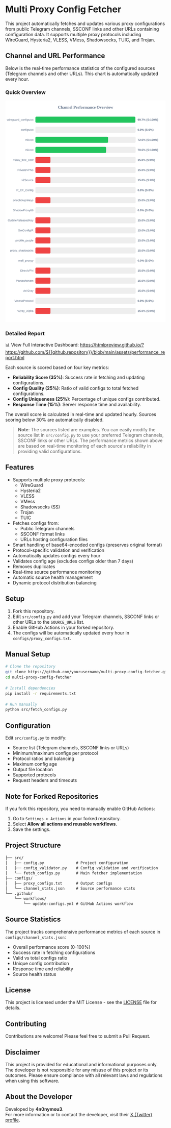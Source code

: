 # Multi Proxy Config Fetcher

This project automatically fetches and updates various proxy configurations from public Telegram channels, SSCONF links and other URLs containing configuration data. It supports multiple proxy protocols including WireGuard, Hysteria2, VLESS, VMess, Shadowsocks, TUIC, and Trojan.

## Channel and URL Performance

Below is the real-time performance statistics of the configured sources (Telegram channels and other URLs). This chart is automatically updated every hour.

### Quick Overview
<div align="center">
  <a href="assets/channel_stats_chart.svg">
    <img src="assets/channel_stats_chart.svg" alt="Source Performance Statistics" width="800">
  </a>
</div>

### Detailed Report
📊 View Full Interactive Dashboard:
https://htmlpreview.github.io/?https://github.com/${{github.repository}}/blob/main/assets/performance_report.html

Each source is scored based on four key metrics:
- **Reliability Score (35%)**: Success rate in fetching and updating configurations.
- **Config Quality (25%)**: Ratio of valid configs to total fetched configurations.
- **Config Uniqueness (25%)**: Percentage of unique configs contributed.
- **Response Time (15%)**: Server response time and availability.

The overall score is calculated in real-time and updated hourly. Sources scoring below 30% are automatically disabled.

> **Note**: The sources listed are examples. You can easily modify the source list in `src/config.py` to use your preferred Telegram channels, SSCONF links or other URLs. The performance metrics shown above are based on real-time monitoring of each source's reliability in providing valid configurations.

## Features

- Supports multiple proxy protocols:
  - WireGuard
  - Hysteria2
  - VLESS
  - VMess
  - Shadowsocks (SS)
  - Trojan
  - TUIC
- Fetches configs from:
  - Public Telegram channels
  - SSCONF format links
  - URLs hosting configuration files
- Smart handling of base64-encoded configs (preserves original format)
- Protocol-specific validation and verification
- Automatically updates configs every hour
- Validates config age (excludes configs older than 7 days)
- Removes duplicates
- Real-time source performance monitoring
- Automatic source health management
- Dynamic protocol distribution balancing

## Setup

1. Fork this repository.
2. Edit `src/config.py` and add your Telegram channels, SSCONF links or other URLs to the `SOURCE_URLS` list.
3. Enable GitHub Actions in your forked repository.
4. The configs will be automatically updated every hour in `configs/proxy_configs.txt`.

## Manual Setup

```bash
# Clone the repository
git clone https://github.com/yourusername/multi-proxy-config-fetcher.git
cd multi-proxy-config-fetcher

# Install dependencies
pip install -r requirements.txt

# Run manually
python src/fetch_configs.py
```

## Configuration

Edit `src/config.py` to modify:
- Source list (Telegram channels, SSCONF links or URLs)
- Minimum/maximum configs per protocol
- Protocol ratios and balancing
- Maximum config age
- Output file location
- Supported protocols
- Request headers and timeouts

## Note for Forked Repositories

If you fork this repository, you need to manually enable GitHub Actions:
1. Go to `Settings > Actions` in your forked repository.
2. Select **Allow all actions and reusable workflows**.
3. Save the settings.

## Project Structure

```
├── src/
│   ├── config.py              # Project configuration
│   ├── config_validator.py    # Config validation and verification
│   └── fetch_configs.py       # Main fetcher implementation
├── configs/
│   ├── proxy_configs.txt      # Output configs
│   └── channel_stats.json     # Source performance stats
└── .github/
    └── workflows/
        └── update-configs.yml # GitHub Actions workflow
```

## Source Statistics

The project tracks comprehensive performance metrics of each source in `configs/channel_stats.json`:
- Overall performance score (0-100%)
- Success rate in fetching configurations
- Valid vs total configs ratio
- Unique config contribution
- Response time and reliability
- Source health status

## License

This project is licensed under the MIT License - see the [LICENSE](LICENSE) file for details.

## Contributing

Contributions are welcome! Please feel free to submit a Pull Request.

## Disclaimer

This project is provided for educational and informational purposes only. The developer is not responsible for any misuse of this project or its outcomes. Please ensure compliance with all relevant laws and regulations when using this software.

## About the Developer

Developed by **4n0nymou3**.  
For more information or to contact the developer, visit their [X (Twitter) profile](https://x.com/4n0nymou3).